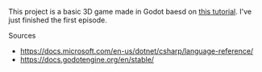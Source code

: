 This project is a basic 3D game made in Godot baesd on [this tutorial](https://www.youtube.com/watch?v=UV-bhtb3734).
I've just finished the first episode.

Sources
* https://docs.microsoft.com/en-us/dotnet/csharp/language-reference/
* https://docs.godotengine.org/en/stable/
